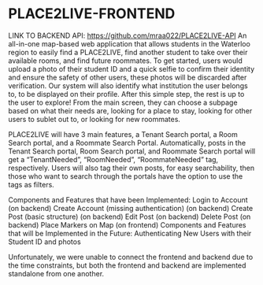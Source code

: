 # PLACE2LIVE-FRONTEND

LINK TO BACKEND API: https://github.com/mraa022/PLACE2LIVE-API
An all-in-one map-based web application that allows students in the Waterloo region to easily find a PLACE2LIVE, find another student to take over their available rooms, and find future roommates. To get started, users would upload a photo of their student ID and a quick selfie to confirm their identity and ensure the safety of other users, these photos will be discarded after verification. Our system will also identify what institution the user belongs to, to be displayed on their profile. After this simple step, the rest is up to the user to explore! From the main screen, they can choose a subpage based on what their needs are, looking for a place to stay, looking for other users to sublet out to, or looking for new roommates.

PLACE2LIVE will have 3 main features, a Tenant Search portal, a Room Search portal, and a Roommate Search Portal. Automatically, posts in the Tenant Search portal, Room Search portal, and Roommate Search portal will get a “TenantNeeded”, “RoomNeeded”, “RoommateNeeded” tag, respectively. Users will also tag their own posts, for easy searchability, then those who want to search through the portals have the option to use the tags as filters.

Components and Features that have been Implemented:
Login to Account (on backend)
Create Account (missing authentication) (on backend)
Create Post (basic structure) (on backend)
Edit Post (on backend)
Delete Post (on backend)
Place Markers on Map (on frontend)
Components and Features that will be Implemented in the Future:
Authenticating New Users with their Student ID and photos

Unfortunately, we were unable to connect the frontend and backend due to the time constraints, but both the frontend and backend are implemented standalone from one another.

